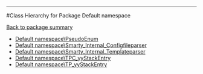 - - -

#Class Hierarchy for Package Default namespace

<div><a href='https://github.com/JeyDotC/Hirudo-docs/tree/master/Default namespace'>Back to package summary</a></div>

<ul>
<li><a href="https://github.com/JeyDotC/Hirudo-docs/blob/master/Default namespace/PseudoEnum.md">Default namespace\PseudoEnum</a></li>
<li><a href="https://github.com/JeyDotC/Hirudo-docs/blob/master/Default namespace/Smarty_Internal_Configfileparser.md">Default namespace\Smarty_Internal_Configfileparser</a></li>
<li><a href="https://github.com/JeyDotC/Hirudo-docs/blob/master/Default namespace/Smarty_Internal_Templateparser.md">Default namespace\Smarty_Internal_Templateparser</a></li>
<li><a href="https://github.com/JeyDotC/Hirudo-docs/blob/master/Default namespace/TPC_yyStackEntry.md">Default namespace\TPC_yyStackEntry</a></li>
<li><a href="https://github.com/JeyDotC/Hirudo-docs/blob/master/Default namespace/TP_yyStackEntry.md">Default namespace\TP_yyStackEntry</a></li>
</ul>
